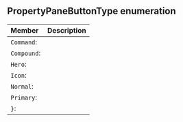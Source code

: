 ## PropertyPaneButtonType enumeration


| Member	   | Description|
|:-------------|:-------|
|`Command`:       |  |
|`Compound`:       |  |
|`Hero`:       |  |
|`Icon`:       |  |
|`Normal`:       |  |
|`Primary`:       |  |
|`}`:       |  |
